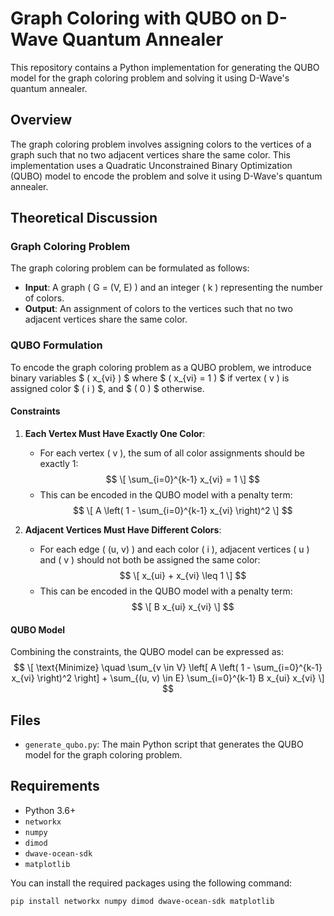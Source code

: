 # Graph Coloring with QUBO on D-Wave Quantum Annealer

This repository contains a Python implementation for generating the QUBO model for the graph coloring problem and solving it using D-Wave's quantum annealer.

## Overview

The graph coloring problem involves assigning colors to the vertices of a graph such that no two adjacent vertices share the same color. This implementation uses a Quadratic Unconstrained Binary Optimization (QUBO) model to encode the problem and solve it using D-Wave's quantum annealer.

## Theoretical Discussion

### Graph Coloring Problem

The graph coloring problem can be formulated as follows:
- **Input**: A graph \( G = (V, E) \) and an integer \( k \) representing the number of colors.
- **Output**: An assignment of colors to the vertices such that no two adjacent vertices share the same color.

### QUBO Formulation

To encode the graph coloring problem as a QUBO problem, we introduce binary variables $ \( x_{vi} \) $ where $ \( x_{vi} = 1 \) $ if vertex \( v \) is assigned color $ \( i \) $, and $ \( 0 \) $ otherwise.

#### Constraints

1. **Each Vertex Must Have Exactly One Color**:
   - For each vertex \( v \), the sum of all color assignments should be exactly 1:
    $$ \[
     \sum_{i=0}^{k-1} x_{vi} = 1
     \] $$
   - This can be encoded in the QUBO model with a penalty term:
    $$ \[
     A \left( 1 - \sum_{i=0}^{k-1} x_{vi} \right)^2
     \] $$

2. **Adjacent Vertices Must Have Different Colors**:
   - For each edge \( (u, v) \) and each color \( i \), adjacent vertices \( u \) and \( v \) should not both be assigned the same color:
    $$ \[
     x_{ui} + x_{vi} \leq 1
     \] $$
   - This can be encoded in the QUBO model with a penalty term:
    $$ \[
     B x_{ui} x_{vi}
     \] $$

#### QUBO Model

Combining the constraints, the QUBO model can be expressed as:
$$ \[
\text{Minimize} \quad \sum_{v \in V} \left[ A \left( 1 - \sum_{i=0}^{k-1} x_{vi} \right)^2 \right] + \sum_{(u, v) \in E} \sum_{i=0}^{k-1} B x_{ui} x_{vi}
\] $$

## Files

- `generate_qubo.py`: The main Python script that generates the QUBO model for the graph coloring problem.

## Requirements

- Python 3.6+
- `networkx`
- `numpy`
- `dimod`
- `dwave-ocean-sdk`
- `matplotlib`

You can install the required packages using the following command:

```bash
pip install networkx numpy dimod dwave-ocean-sdk matplotlib
